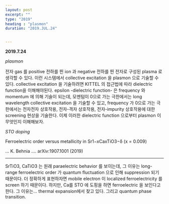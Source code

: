 ```yaml
---
layout: post
excerpt: ""
type: "2019"
heading : "plasmon"
duration: "2019.JUL.24"


---
```



**2019.7.24**


*plasmon*

전자 gas 를 positive 전하를 띈 ion 과 negative 전하를 띈 전자로 구성된 plasma 로 생각할 수 있다. 이런 시스템에서 collective excitation 을 plasmon 으로 기술할 수 있다. collective excitation 을 기술하려면 KITTEL 의 접근법에 따라 dielectric function을 이해해야된다. epsilon -dielectric function- 은 frequency 와 momentum 에 의해 기술이 되는데, 모멘텀이 0으로 가는 극한에서는 long wavelength collective excitation 을 기술할 수 있고, frequency 가 0으로 가는 극한에서는 전자전자 상호작용, 전자-격자 상호작용, 전자-impurity 상호작용에 대한 screening 현상을 기술한다. 이제 이러한 dielectric function 으로부터 plasmon 이 무엇인지 이해해보자.  



*STO doping*


Ferroelectric order versus metallicity in Sr1−xCaxTiO3−δ (x = 0.009)

... K. Behnia .... arXiv:1907.1001 (2019)

***

SrTiO3, CaTiO3 는 원래 paraelectric behavior 를 보이는데, 그 이유는 long-range ferroelectric order 가 quantum fluctuation 으로 인해 suppression 되기 때문이다. 더 정확하게 표현하자면 mobile electron 이 localized ferroelectricity 를 screen 하기 때문이다. 하지만, Ca를 STO 에 도핑을 하면 ferroelectric 을 보인다고 한다. 그 이유는... thermal expansion에서 찾고 있다.  그리고 quantum phase transition.
